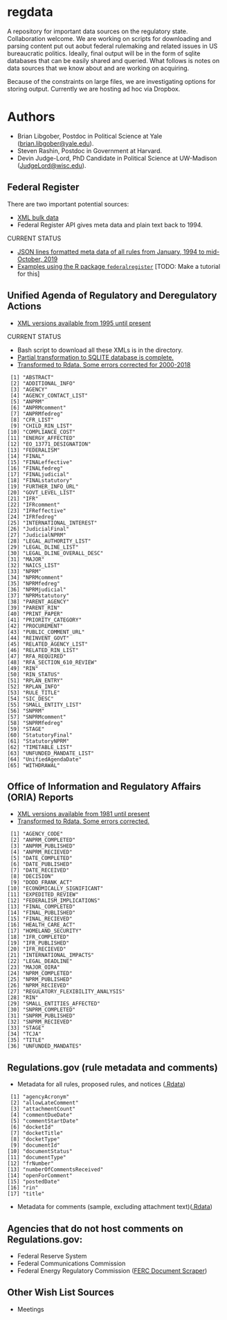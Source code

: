 # regdata
A repository for important data sources on the regulatory state. Collaboration welcome. We are working on scripts for downloading and parsing content put out aobut federal rulemaking and related issues in US bureaucratic politics. Ideally, final output will be in the form of sqlite databases that can be easily shared and queried. What follows is notes on data sources that we know about and are working on acquiring.

Because of the constraints on large files, we are investigating options for storing output. Currently we are hosting ad hoc via Dropbox. 

# Authors

- Brian Libgober, Postdoc in Political Science at Yale (brian.libgober@yale.edu).
- Steven Rashin, Postdoc in Government at Harvard.
- Devin Judge-Lord, PhD Candidate in Political Science at UW-Madison (JudgeLord@wisc.edu).

## Federal Register

There are two important potential sources:

- [XML bulk data](https://www.govinfo.gov/bulkdata/FR)
- Federal Register API gives meta data and plain text back to 1994. 

CURRENT STATUS
  
- [JSON lines formatted meta data of all rules from January, 1994 to mid-October, 2019](https://www.dropbox.com/s/zlgyz2lclgrgz84/2019_10_13.jl?dl=0)
- [Examples using the R package `federalregister`](https://github.com/judgelord/rulemaking/blob/master/functions/federalregister-search.R) [TODO: Make a tutorial for this]

## Unified Agenda of Regulatory and Deregulatory Actions

- [XML versions available from 1995 until present](https://www.reginfo.gov/public/do/eAgendaXmlReport)

CURRENT STATUS

- Bash script to download all these XMLs is in the directory.
- [Partial transformation to SQLITE database is complete.](https://www.dropbox.com/s/wnw5husrx7lpagw/agenda.sqlite?dl=0)
- [Transformed to Rdata. Some errors corrected for 2000-2018](https://github.com/judgelord/rulemaking/blob/master/data/UnifiedAgenda.Rdata)
```
 [1] "ABSTRACT"                
 [2] "ADDITIONAL_INFO"         
 [3] "AGENCY"                  
 [4] "AGENCY_CONTACT_LIST"     
 [5] "ANPRM"                   
 [6] "ANPRMcomment"            
 [7] "ANPRMfedreg"             
 [8] "CFR_LIST"                
 [9] "CHILD_RIN_LIST"          
[10] "COMPLIANCE_COST"         
[11] "ENERGY_AFFECTED"         
[12] "EO_13771_DESIGNATION"    
[13] "FEDERALISM"              
[14] "FINAL"                   
[15] "FINALeffective"          
[16] "FINALfedreg"             
[17] "FINALjudicial"           
[18] "FINALstatutory"          
[19] "FURTHER_INFO_URL"        
[20] "GOVT_LEVEL_LIST"         
[21] "IFR"                     
[22] "IFRcomment"              
[23] "IFReffective"            
[24] "IFRfedreg"               
[25] "INTERNATIONAL_INTEREST"  
[26] "JudicialFinal"           
[27] "JudicialNPRM"            
[28] "LEGAL_AUTHORITY_LIST"    
[29] "LEGAL_DLINE_LIST"        
[30] "LEGAL_DLINE_OVERALL_DESC"
[31] "MAJOR"                   
[32] "NAICS_LIST"              
[33] "NPRM"                    
[34] "NPRMcomment"             
[35] "NPRMfedreg"              
[36] "NPRMjudicial"            
[37] "NPRMstatutory"           
[38] "PARENT_AGENCY"           
[39] "PARENT_RIN"              
[40] "PRINT_PAPER"             
[41] "PRIORITY_CATEGORY"       
[42] "PROCUREMENT"             
[43] "PUBLIC_COMMENT_URL"      
[44] "REINVENT_GOVT"           
[45] "RELATED_AGENCY_LIST"     
[46] "RELATED_RIN_LIST"        
[47] "RFA_REQUIRED"            
[48] "RFA_SECTION_610_REVIEW"  
[49] "RIN"                     
[50] "RIN_STATUS"              
[51] "RPLAN_ENTRY"             
[52] "RPLAN_INFO"              
[53] "RULE_TITLE"              
[54] "SIC_DESC"                
[55] "SMALL_ENTITY_LIST"       
[56] "SNPRM"                   
[57] "SNPRMcomment"            
[58] "SNPRMfedreg"             
[59] "STAGE"                   
[60] "StatutoryFinal"          
[61] "StatutoryNPRM"           
[62] "TIMETABLE_LIST"          
[63] "UNFUNDED_MANDATE_LIST"   
[64] "UnifiedAgendaDate"       
[65] "WITHDRAWAL" 
```

## Office of Information and Regulatory Affairs (ORIA) Reports

- [XML versions available from 1981 until present](http://www.reginfo.gov/public/do/XMLReportList)
- [Transformed to Rdata. Some errors corrected.](https://github.com/judgelord/rulemaking/blob/master/data/OIRA.Rdata)
```
 [1] "AGENCY_CODE"                    
 [2] "ANPRM_COMPLETED"                
 [3] "ANPRM_PUBLISHED"                
 [4] "ANPRM_RECIEVED"                 
 [5] "DATE_COMPLETED"                 
 [6] "DATE_PUBLISHED"                 
 [7] "DATE_RECEIVED"                  
 [8] "DECISION"                       
 [9] "DODD_FRANK_ACT"                 
[10] "ECONOMICALLY_SIGNIFICANT"       
[11] "EXPEDITED_REVIEW"               
[12] "FEDERALISM_IMPLICATIONS"        
[13] "FINAL_COMPLETED"                
[14] "FINAL_PUBLISHED"                
[15] "FINAL_RECIEVED"                 
[16] "HEALTH_CARE_ACT"                
[17] "HOMELAND_SECURITY"              
[18] "IFR_COMPLETED"                  
[19] "IFR_PUBLISHED"                  
[20] "IFR_RECIEVED"                   
[21] "INTERNATIONAL_IMPACTS"          
[22] "LEGAL_DEADLINE"                 
[23] "MAJOR_OIRA"                     
[24] "NPRM_COMPLETED"                 
[25] "NPRM_PUBLISHED"                 
[26] "NPRM_RECIEVED"                  
[27] "REGULATORY_FLEXIBILITY_ANALYSIS"
[28] "RIN"                            
[29] "SMALL_ENTITIES_AFFECTED"        
[30] "SNPRM_COMPLETED"                
[31] "SNPRM_PUBLISHED"                
[32] "SNPRM_RECIEVED"                 
[33] "STAGE"                          
[34] "TCJA"                           
[35] "TITLE"                          
[36] "UNFUNDED_MANDATES"
```

## Regulations.gov (rule metadata and comments)

- Metadata for all rules, proposed rules, and notices ([.Rdata](https://github.com/judgelord/rulemaking/blob/master/data/AllRegsGovRules.Rdata))
```
 [1] "agencyAcronym"           
 [2] "allowLateComment"        
 [3] "attachmentCount"         
 [4] "commentDueDate"          
 [5] "commentStartDate"        
 [6] "docketId"                
 [7] "docketTitle"             
 [8] "docketType"              
 [9] "documentId"              
[10] "documentStatus"          
[11] "documentType"            
[12] "frNumber"                
[13] "numberOfCommentsReceived"
[14] "openForComment"          
[15] "postedDate"              
[16] "rin"                     
[17] "title" 
```

- Metadata for comments (sample, excluding attachment text)([.Rdata](https://github.com/judgelord/rulemaking/blob/master/data/allcomments-sample.Rdata))

## Agencies that do not host comments on Regulations.gov:

- Federal Reserve System
- Federal Communications Commission
- Federal Energy Regulatory Commission ([FERC Document Scraper](https://judgelord.github.io/correspondence/functions/DOE_FERC-scraper.html))

## Other Wish List Sources

- Meetings
